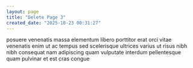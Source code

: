 ```yaml
---
layout: page
title: "Delete Page 3"
created_date: "2025-10-23 00:31:27"
---
```


posuere venenatis massa elementum libero porttitor erat orci vitae venenatis enim ut ac tempus sed scelerisque ultrices varius ut risus nibh nibh consequat nam adipiscing quam vulputate interdum pellentesque quam pulvinar et est cras congue 

